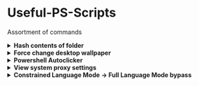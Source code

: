 # Useful-PS-Scripts
Assortment of commands

<details>
<summary> <b> Hash contents of folder </b> </summary>
    
```powershell
Get-ChildItem | ForEach-Object {Get-FileHash $_.FullName -Algorithm MD5}
```
</details>

<details>
<summary> <b> Force change desktop wallpaper </b> </summary>
    
```powershell

H:;
cd H:\Downloads;
$file = Read-Host -Prompt "Filename";
$file = "/" + $file;
$path = "C:\Users\16crossol\AppData\Roaming\Microsoft\Windows\Themes";
cp .\$file $path ; rm $path\TranscodedWallpaper -ErrorAction SilentlyContinue;
rni ($path + $file) $path\TranscodedWallpaper;
rundll32.exe USER32.DLL,UpdatePerUserSystemParameters 1, True;
```
</details>

<details>
<summary> <b> Powershell Autoclicker </b> </summary>
    
```powershell
    
Add-Type -TypeDefinition @'

using System;
using System.Runtime.InteropServices;

public class Clicker{

    [StructLayout(LayoutKind.Sequential)]
    struct INPUT{
        public int type;

        public MOUSEINPUT mi;
    }

    [StructLayout(LayoutKind.Sequential)]
    struct MOUSEINPUT{
       public int dx;
       public int dy;
       public int mouseData;
       public int dwFlags;
       public int time;
       public IntPtr dwExtraInfo; 
    }

    const int MOUSEEVENTF_MOVED      = 0x0001 ;
    const int MOUSEEVENTF_LEFTDOWN   = 0x0002 ;
    const int MOUSEEVENTF_LEFTUP     = 0x0004 ;
    const int MOUSEEVENTF_RIGHTDOWN  = 0x0008 ;
    const int MOUSEEVENTF_RIGHTUP    = 0x0010 ;
    const int MOUSEEVENTF_MIDDLEDOWN = 0x0020 ;
    const int MOUSEEVENTF_MIDDLEUP   = 0x0040 ;
    const int MOUSEEVENTF_WHEEL      = 0x0080 ;
    const int MOUSEEVENTF_XDOWN      = 0x0100 ;
    const int MOUSEEVENTF_XUP        = 0x0200 ;
    const int MOUSEEVENTF_ABSOLUTE   = 0x8000 ;

    [DllImport("User32.dll")]
    extern static uint SendInput(uint nInputs, INPUT[] pInputs, int cbSize);

    public static void Click() {
        INPUT[] input = new INPUT[2];
        input[0].mi.dwFlags = MOUSEEVENTF_LEFTDOWN;
        input[1].mi.dwFlags = MOUSEEVENTF_LEFTUP;
        SendInput(2,input,Marshal.SizeOf(input[0]));
    }
}


'@

while (1 -eq 1) { start-sleep -m 5; [Clicker]::Click() }
```
</details>

<details>
<summary> <b> View system proxy settings </b> </summary>
<br>
    
```powershell

Get-ItemProperty 'HKCU:\Software\Microsoft\Windows\CurrentVersion\Internet Settings'
```
or
```powershell

netsh winhttp show proxy
```
However this sometimes returns direct access no proxy (when there is) depending on how it is called.
</details>

<details>
<summary> <b> Constrained Language Mode -> Full Language Mode bypass </b> </summary>
<br>
    
Powershell 2.0 will need to be installed for this.
Check for current language mode:

```powershell
$ExecutionContext.SessionState.LanguageMode
```
[The full list of what CLM blocks can be found here](https://devblogs.microsoft.com/powershell/powershell-constrained-language-mode/)

If the system still has poweshell 2.0 (which the majority of people dont disable) you can run:

```powershell

powershell.exe -Version 2
```
to get a FLM session.
</details>
